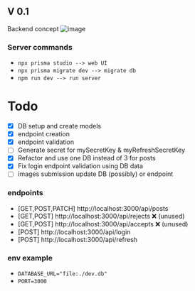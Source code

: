 ## V 0.1

Backend concept
![image](https://github.com/Oreofreakshake/E-sportJS/assets/53213763/fc55ea57-c8e0-4232-8dcd-446338a4bfc4)

### Server commands

-   `npx prisma studio --> web UI`
-   `npx prisma migrate dev --> migrate db`
-   `npm run dev --> run server`

# Todo

-   [x] DB setup and create models
-   [x] endpoint creation
-   [x] endpoint validation
-   [ ] Generate secret for mySecretKey & myRefreshSecretKey
-   [x] Refactor and use one DB instead of 3 for posts
-   [x] Fix login endpoint validation using DB data
-   [ ] images submission update DB (possibly) or endpoint

### endpoints

-   [GET,POST,PATCH] http://localhost:3000/api/posts
-   [GET,POST] http://localhost:3000/api/rejects ❌ (unused)
-   [GET,POST] http://localhost:3000/api/accepts ❌ (unused)
-   [POST] http://localhost:3000/api/login
-   [POST] http://localhost:3000/api/refresh

### env example

-   `DATABASE_URL="file:./dev.db"`
-   `PORT=3000`
